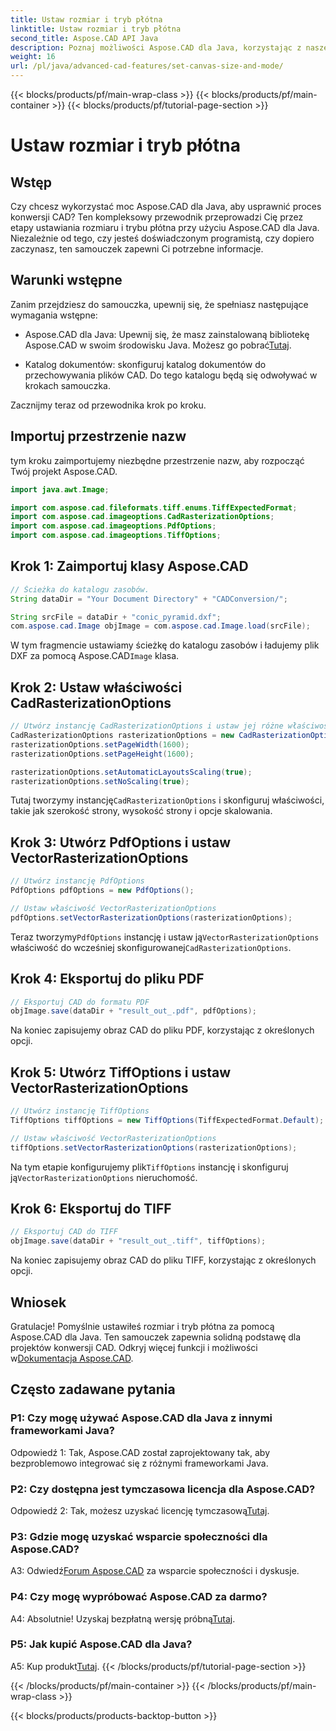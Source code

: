 ```yaml
---
title: Ustaw rozmiar i tryb płótna
linktitle: Ustaw rozmiar i tryb płótna
second_title: Aspose.CAD API Java
description: Poznaj możliwości Aspose.CAD dla Java, korzystając z naszego przewodnika krok po kroku dotyczącego ustawiania rozmiaru i trybu obszaru roboczego. Bez wysiłku konwertuj pliki CAD do formatów PDF i TIFF.
weight: 16
url: /pl/java/advanced-cad-features/set-canvas-size-and-mode/
---
```


{{< blocks/products/pf/main-wrap-class >}}
{{< blocks/products/pf/main-container >}}
{{< blocks/products/pf/tutorial-page-section >}}

# Ustaw rozmiar i tryb płótna

## Wstęp

Czy chcesz wykorzystać moc Aspose.CAD dla Java, aby usprawnić proces konwersji CAD? Ten kompleksowy przewodnik przeprowadzi Cię przez etapy ustawiania rozmiaru i trybu płótna przy użyciu Aspose.CAD dla Java. Niezależnie od tego, czy jesteś doświadczonym programistą, czy dopiero zaczynasz, ten samouczek zapewni Ci potrzebne informacje.

## Warunki wstępne

Zanim przejdziesz do samouczka, upewnij się, że spełniasz następujące wymagania wstępne:

-  Aspose.CAD dla Java: Upewnij się, że masz zainstalowaną bibliotekę Aspose.CAD w swoim środowisku Java. Możesz go pobrać[Tutaj](https://releases.aspose.com/cad/java/).

- Katalog dokumentów: skonfiguruj katalog dokumentów do przechowywania plików CAD. Do tego katalogu będą się odwoływać w krokach samouczka.

Zacznijmy teraz od przewodnika krok po kroku.

## Importuj przestrzenie nazw

tym kroku zaimportujemy niezbędne przestrzenie nazw, aby rozpocząć Twój projekt Aspose.CAD.
```java
import java.awt.Image;

import com.aspose.cad.fileformats.tiff.enums.TiffExpectedFormat;
import com.aspose.cad.imageoptions.CadRasterizationOptions;
import com.aspose.cad.imageoptions.PdfOptions;
import com.aspose.cad.imageoptions.TiffOptions;
```

## Krok 1: Zaimportuj klasy Aspose.CAD

```java
// Ścieżka do katalogu zasobów.
String dataDir = "Your Document Directory" + "CADConversion/";

String srcFile = dataDir + "conic_pyramid.dxf";
com.aspose.cad.Image objImage = com.aspose.cad.Image.load(srcFile);
```

 W tym fragmencie ustawiamy ścieżkę do katalogu zasobów i ładujemy plik DXF za pomocą Aspose.CAD`Image` klasa.

## Krok 2: Ustaw właściwości CadRasterizationOptions

```java
// Utwórz instancję CadRasterizationOptions i ustaw jej różne właściwości
CadRasterizationOptions rasterizationOptions = new CadRasterizationOptions();
rasterizationOptions.setPageWidth(1600);
rasterizationOptions.setPageHeight(1600);

rasterizationOptions.setAutomaticLayoutsScaling(true);
rasterizationOptions.setNoScaling(true);
```

 Tutaj tworzymy instancję`CadRasterizationOptions` i skonfiguruj właściwości, takie jak szerokość strony, wysokość strony i opcje skalowania.

## Krok 3: Utwórz PdfOptions i ustaw VectorRasterizationOptions

```java
// Utwórz instancję PdfOptions
PdfOptions pdfOptions = new PdfOptions();

// Ustaw właściwość VectorRasterizationOptions
pdfOptions.setVectorRasterizationOptions(rasterizationOptions);
```

 Teraz tworzymy`PdfOptions` instancję i ustaw ją`VectorRasterizationOptions` właściwość do wcześniej skonfigurowanej`CadRasterizationOptions`.

## Krok 4: Eksportuj do pliku PDF

```java
// Eksportuj CAD do formatu PDF
objImage.save(dataDir + "result_out_.pdf", pdfOptions);
```

Na koniec zapisujemy obraz CAD do pliku PDF, korzystając z określonych opcji.

## Krok 5: Utwórz TiffOptions i ustaw VectorRasterizationOptions

```java
// Utwórz instancję TiffOptions
TiffOptions tiffOptions = new TiffOptions(TiffExpectedFormat.Default);

// Ustaw właściwość VectorRasterizationOptions
tiffOptions.setVectorRasterizationOptions(rasterizationOptions);
```

Na tym etapie konfigurujemy plik`TiffOptions` instancję i skonfiguruj ją`VectorRasterizationOptions` nieruchomość.

## Krok 6: Eksportuj do TIFF

```java
// Eksportuj CAD do TIFF
objImage.save(dataDir + "result_out_.tiff", tiffOptions);
```

Na koniec zapisujemy obraz CAD do pliku TIFF, korzystając z określonych opcji.

## Wniosek

 Gratulacje! Pomyślnie ustawiłeś rozmiar i tryb płótna za pomocą Aspose.CAD dla Java. Ten samouczek zapewnia solidną podstawę dla projektów konwersji CAD. Odkryj więcej funkcji i możliwości w[Dokumentacja Aspose.CAD](https://reference.aspose.com/cad/java/).

## Często zadawane pytania

### P1: Czy mogę używać Aspose.CAD dla Java z innymi frameworkami Java?

Odpowiedź 1: Tak, Aspose.CAD został zaprojektowany tak, aby bezproblemowo integrować się z różnymi frameworkami Java.

### P2: Czy dostępna jest tymczasowa licencja dla Aspose.CAD?

 Odpowiedź 2: Tak, możesz uzyskać licencję tymczasową[Tutaj](https://purchase.aspose.com/temporary-license/).

### P3: Gdzie mogę uzyskać wsparcie społeczności dla Aspose.CAD?

 A3: Odwiedź[Forum Aspose.CAD](https://forum.aspose.com/c/cad/19) za wsparcie społeczności i dyskusje.

### P4: Czy mogę wypróbować Aspose.CAD za darmo?

 A4: Absolutnie! Uzyskaj bezpłatną wersję próbną[Tutaj](https://releases.aspose.com/).

### P5: Jak kupić Aspose.CAD dla Java?

 A5: Kup produkt[Tutaj](https://purchase.aspose.com/buy).
{{< /blocks/products/pf/tutorial-page-section >}}

{{< /blocks/products/pf/main-container >}}
{{< /blocks/products/pf/main-wrap-class >}}

{{< blocks/products/products-backtop-button >}}

